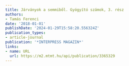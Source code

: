 ```yaml
---
title: Járványok a semmiből. Gyógyító számok, 3. rész
authors:
- Tamás Ferenci
date: '2018-01-01'
publishDate: '2024-01-29T15:58:20.556324Z'
publication_types:
- article-journal
publication: '*INTERPRESS MAGAZIN*'
links:
- name: URL
  url: https://m2.mtmt.hu/api/publication/3365329
---
```

